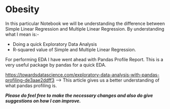 # Obesity

In this particular Notebook we will be understanding the difference between Simple Linear Regression and Multiple Linear Regression. 
By understanding what I mean is:-
- Doing a quick Exploratory Data Analysis
- R-squared value of Simple and Multiple Linear Regression.

For performing EDA I have went ahead with Pandas Profile Report. This is a very useful package by pandas for a quick EDA. 

https://towardsdatascience.com/exploratory-data-analysis-with-pandas-profiling-de3aae2ddff3 --> This article gives us a better understanding of what pandas profiling is.

***Please do feel free to make the necessary changes and also do give suggestions on how I can improve.***
